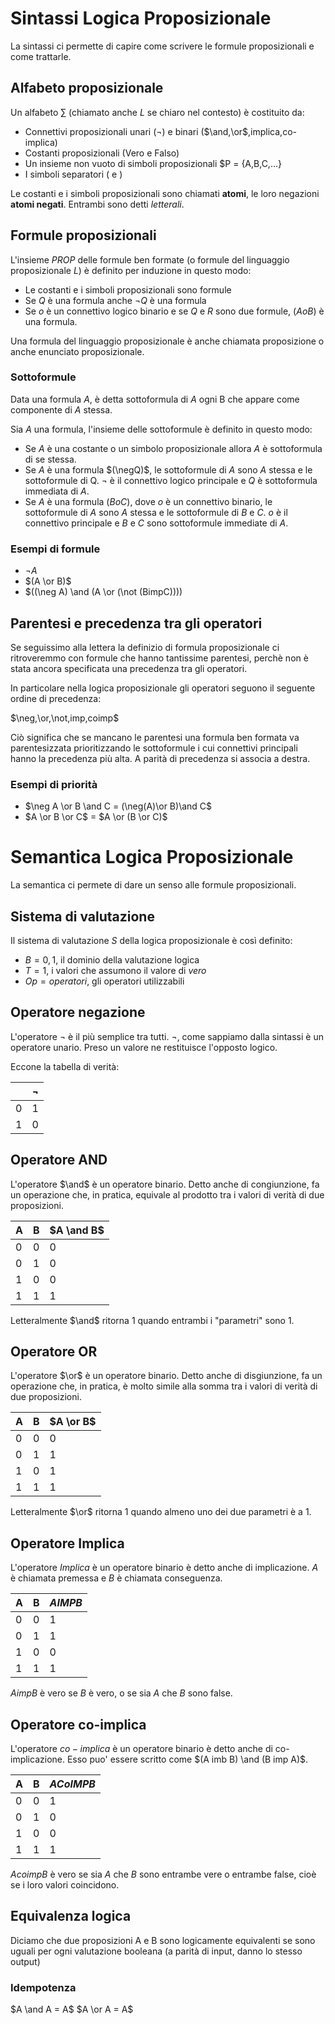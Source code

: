 # Sintassi Logica Proposizionale

La sintassi ci permette di capire come scrivere le formule proposizionali e come trattarle.

## Alfabeto proposizionale

Un alfabeto $\sum$ (chiamato anche $L$ se chiaro nel contesto) è costituito da:

* Connettivi proposizionali unari ($\neg$) e binari ($\and,\or$,implica,co-implica)
* Costanti proposizionali (Vero e Falso)
* Un insieme non vuoto di simboli proposizionali $P = {A,B,C,...}
* I simboli separatori $($ e $)$

Le costanti e i simboli proposizionali sono chiamati **atomi**,  le loro negazioni **atomi negati**. Entrambi sono detti *letterali*.

## Formule proposizionali

L'insieme $PROP$ delle formule ben formate (o formule del linguaggio proposizionale $L$) è definito per induzione in questo modo:

* Le costanti e i simboli proposizionali sono formule
* Se $Q$ è una formula anche $\neg Q$ è una formula
* Se $o$ è un connettivo logico binario e se $Q$ e $R$ sono due formule, $(AoB)$ è una formula.

Una formula del linguaggio proposizionale è anche chiamata proposizione o anche enunciato proposizionale.

### Sottoformule

Data una formula $A$, è detta sottoformula di $A$ ogni B che appare come componente di $A$ stessa.

Sia $A$ una formula, l'insieme delle sottoformule è definito in questo modo:

* Se $A$ è una costante o un simbolo proposizionale allora $A$ è sottoformula di se stessa.
* Se $A$ è una formula $(\negQ)$, le sottoformule di $A$ sono $A$ stessa e le sottoformule di Q. $\neg$ è il connettivo logico principale e $Q$ è sottoformula immediata di $A$.
* Se $A$ è una formula $(BoC)$, dove $o$ è un connettivo binario, le sottoformule di $A$ sono $A$ stessa e le sottoformule di $B$ e $C$. $o$ è il connettivo principale e $B$ e $C$ sono sottoformule immediate di $A$.

### Esempi di formule

* $\neg A$
* $(A \or B)$
* $((\neg A) \and (A \or (\not (BimpC))))

## Parentesi e precedenza tra gli operatori

Se seguissimo alla lettera la definizio di formula proposizionale ci ritroveremmo con formule che hanno tantissime parentesi, perchè non è stata ancora specificata una precedenza tra gli operatori. 

In particolare nella logica proposizionale gli operatori seguono il seguente ordine di precedenza:

$\neg,\or,\not,imp,coimp$

Ciò significa che se mancano le parentesi una formula ben formata va parentesizzata prioritizzando le sottoformule i cui connettivi principali hanno la precedenza più alta. A parità di precedenza si associa a destra.

### Esempi di priorità

* $\neg A \or B \and C = (\neg(A)\or B)\and C$
* $A \or B \or C$ = $A \or (B \or C)$



# Semantica Logica Proposizionale

La semantica ci permete di dare un senso alle formule proposizionali.

## Sistema di valutazione 

Il sistema di valutazione $S$ della logica proposizionale è così definito: 

* $B={0,1}$, il dominio della valutazione logica
* $T={1}$, i valori che assumono il valore di *vero*
* $Op={operatori}$, gli operatori utilizzabili

## Operatore negazione

L'operatore $\neg$ è il più semplice tra tutti. $\neg$, come sappiamo dalla sintassi è un operatore unario. Preso un valore ne restituisce l'opposto logico.

Eccone la tabella di verità:

|   |$\neg$|
|---|---|
|0|1|
|1|0|

## Operatore AND

L'operatore $\and$ è un operatore binario. Detto anche di congiunzione, fa un operazione che, in pratica, equivale al prodotto tra i valori di verità di due proposizioni.

|A|B|$A \and B$|
|---|---|---|
|0|0|0|
|0|1|0|
|1|0|0|
|1|1|1|

Letteralmente $\and$ ritorna 1 quando entrambi i "parametri" sono 1.

## Operatore OR

L'operatore $\or$ è un operatore binario. Detto anche di disgiunzione, fa un operazione che, in pratica, è molto simile alla somma tra i valori di verità di due proposizioni.

|A|B|$A \or B$|
|---|---|---|
|0|0|0|
|0|1|1|
|1|0|1|
|1|1|1|

Letteralmente $\or$ ritorna 1 quando almeno uno dei due parametri è a 1.


## Operatore Implica

L'operatore $Implica$ è un operatore binario è detto anche di implicazione. $A$ è chiamata premessa e $B$ è chiamata conseguenza.

|A|B|$A IMP B$|
|---|---|---|
|0|0|1|
|0|1|1|
|1|0|0|
|1|1|1|

$A imp B$ è vero se $B$ è vero, o se sia $A$ che $B$ sono false.

## Operatore co-implica

L'operatore $co-implica$ è un operatore binario è detto anche di co-implicazione. Esso puo' essere scritto come $(A imb B) \and (B imp A)$. 

|A|B|$A CoIMP B$|
|---|---|---|
|0|0|1|
|0|1|0|
|1|0|0|
|1|1|1|

$A coimp B$ è vero se sia $A$ che $B$ sono entrambe vere o entrambe false, cioè se i loro valori coincidono.


## Equivalenza logica

Diciamo che due proposizioni A e B sono logicamente equivalenti se sono uguali per ogni valutazione booleana (a parità di input, danno lo stesso output)

### Idempotenza

$A \and A = A$
$A \or A = A$

###
